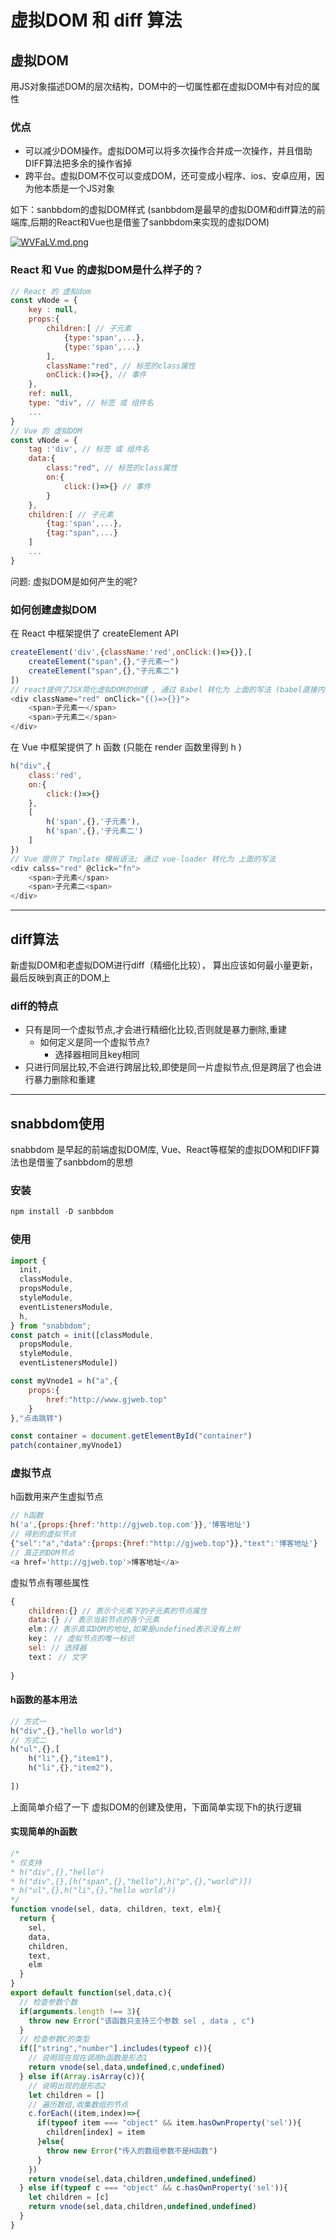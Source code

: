 # 虚拟DOM 和 diff 算法

## 虚拟DOM

用JS对象描述DOM的层次结构，DOM中的一切属性都在虚拟DOM中有对应的属性

### 优点

- 可以减少DOM操作。虚拟DOM可以将多次操作合并成一次操作，并且借助DIFF算法把多余的操作省掉
- 跨平台。虚拟DOM不仅可以变成DOM，还可变成小程序、ios、安卓应用，因为他本质是一个JS对象

如下：sanbbdom的虚拟DOM样式 (sanbbdom是最早的虚拟DOM和diff算法的前端库,后期的React和Vue也是借鉴了sanbbdom来实现的虚拟DOM)

[![WVFaLV.md.png](https://z3.ax1x.com/2021/07/14/WVFaLV.md.png)](https://imgtu.com/i/WVFaLV)

### React 和 Vue 的虚拟DOM是什么样子的？

```javascript
// React 的 虚拟dom
const vNode = {
    key : null,
    props:{
        children:[ // 子元素
            {type:'span',...},
            {type:'span',...}
        ],
        className:"red", // 标签的class属性
        onClick:()=>{}, // 事件
    },
    ref: null,
    type: "div", // 标签 或 组件名
    ...
}
// Vue 的 虚拟DOM
const vNode = {
    tag :'div', // 标签 或 组件名
    data:{
    	class:"red", // 标签的class属性
    	on:{
    		click:()=>{} // 事件
		}
	},
    children:[ // 子元素
        {tag:'span',...},
        {tag:"span",...}
    ]
	...
}
```



问题: 虚拟DOM是如何产生的呢?

### 如何创建虚拟DOM

在 React 中框架提供了 createElement API

```javascript
createElement('div',{className:'red',onClick:()=>{}},[
    createElement("span",{},"子元素一")
    createElement("span",{},"子元素二")
])
// react提供了JSX简化虚拟DOM的创建 , 通过 Babel 转化为 上面的写法 (babel直接内置了JSX语法解析)
<div className="red" onClick="{()=>{}}">
	<span>子元素一</span>
	<span>子元素二</span>
</div>
```

在 Vue 中框架提供了 h 函数 (只能在 render 函数里得到 h )

```javascript
h("div",{
    class:'red',
    on:{
        click:()=>{}
    },
    [
    	h('span',{},'子元素'),
    	h('span',{},'子元素二')
    ]
})
// Vue 提供了 Tmplate 模板语法; 通过 vue-loader 转化为 上面的写法
<div calss="red" @click="fn">
	<span>子元素</span>
	<span>子元素二<span>
</div>
```

---

## diff算法

新虚拟DOM和老虚拟DOM进行diff（精细化比较）， 算出应该如何最小量更新，最后反映到真正的DOM上

### diff的特点

- 只有是同一个虚拟节点,才会进行精细化比较,否则就是暴力删除,重建
  - 如何定义是同一个虚拟节点?
    - 选择器相同且key相同
- 只进行同层比较,不会进行跨层比较,即使是同一片虚拟节点,但是跨层了也会进行暴力删除和重建

---

## snabbdom使用

snabbdom 是早起的前端虚拟DOM库, Vue、React等框架的虚拟DOM和DIFF算法也是借鉴了sanbbdom的思想

### 安装

```javascript
npm install -D sanbbdom
```

### 使用

```javascript
import {
  init,
  classModule,
  propsModule,
  styleModule,
  eventListenersModule,
  h,
} from "snabbdom";
const patch = init([classModule,
  propsModule,
  styleModule,
  eventListenersModule])

const myVnode1 = h("a",{
    props:{
        href:"http://www.gjweb.top"
    }
},"点击跳转")

const container = document.getElementById("container")
patch(container,myVnode1)

```

### 虚拟节点

h函数用来产生虚拟节点

```javascript
// h函数
h('a',{props:{href:'http://gjweb.top.com'}},'博客地址')
// 得到的虚拟节点
{"sel":"a","data":{props:{href:"http://gjweb.top"}},"text":'博客地址'}
// 真正的DOM节点
<a href='http://gjweb.top'>博客地址</a>

```

虚拟节点有哪些属性

```javascript
{
    children:{} // 表示个元素下的子元素的节点属性
    data:{} // 表示当前节点的各个元素
    elm：// 表示真实DOM的地址,如果是undefined表示没有上树
    key： // 虚拟节点的唯一标识
    sel: // 选择器
    text： // 文字
    
}
```

#### h函数的基本用法

```javascript
// 方式一
h("div",{},"hello world")
// 方式二
h("ul",{},[
    h("li",{},"item1"),
    h("li",{},"item2"),
    
])
```

上面简单介绍了一下 虚拟DOM的创建及使用，下面简单实现下h的执行逻辑

#### 实现简单的h函数

```javascript
/*
* 仅支持
* h("div",{},"hello")
* h("div",{},[h("span",{},"hello"),h("p",{},"world")])
* h("ul",{},h("li",{},"hello world"))
*/
function vnode(sel, data, children, text, elm){
  return {
    sel,
    data,
    children,
    text,
    elm
  }
}
export default function(sel,data,c){
  // 检查参数个数
  if(arguments.length !== 3){
    throw new Error("该函数只支持三个参数 sel , data , c")
  }
  // 检查参数C的类型
  if(["string","number"].includes(typeof c)){
    // 说明现在现在调用h函数是形态1
    return vnode(sel,data,undefined,c,undefined)
  } else if(Array.isArray(c)){
    // 说明出现的是形态2
    let children = []
    // 遍历数组,收集数组的节点
    c.forEach((item,index)=>{
      if(typeof item === "object" && item.hasOwnProperty('sel')){
        children[index] = item
      }else{
        throw new Error("传入的数组参数不是H函数")
      }
    })
    return vnode(sel,data,children,undefined,undefined)
  } else if(typeof c === "object" && c.hasOwnProperty('sel')){
    let children = [c]
    return vnode(sel,data,children,undefined,undefined)
  }
}
```



